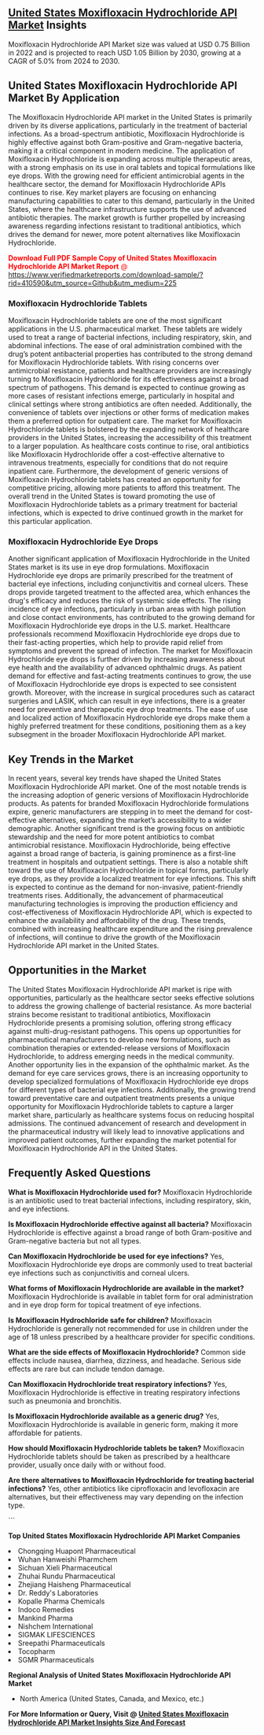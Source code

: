 <h2><a href="https://www.verifiedmarketreports.com/download-sample/?rid=410590&amp;utm_source=Github&amp;utm_medium=225" target="_blank">United States Moxifloxacin Hydrochloride API Market</a> Insights</h2><p>Moxifloxacin Hydrochloride API Market size was valued at USD 0.75 Billion in 2022 and is projected to reach USD 1.05 Billion by 2030, growing at a CAGR of 5.0% from 2024 to 2030.</p><p> <h2>United States Moxifloxacin Hydrochloride API Market By Application</h2> <p>The Moxifloxacin Hydrochloride API market in the United States is primarily driven by its diverse applications, particularly in the treatment of bacterial infections. As a broad-spectrum antibiotic, Moxifloxacin Hydrochloride is highly effective against both Gram-positive and Gram-negative bacteria, making it a critical component in modern medicine. The application of Moxifloxacin Hydrochloride is expanding across multiple therapeutic areas, with a strong emphasis on its use in oral tablets and topical formulations like eye drops. With the growing need for efficient antimicrobial agents in the healthcare sector, the demand for Moxifloxacin Hydrochloride APIs continues to rise. Key market players are focusing on enhancing manufacturing capabilities to cater to this demand, particularly in the United States, where the healthcare infrastructure supports the use of advanced antibiotic therapies. The market growth is further propelled by increasing awareness regarding infections resistant to traditional antibiotics, which drives the demand for newer, more potent alternatives like Moxifloxacin Hydrochloride. <p><span class=""><span style="color: #ff0000;"><strong>Download Full PDF Sample Copy of United States Moxifloxacin Hydrochloride API Market Report</strong> @ </span><a href="https://www.verifiedmarketreports.com/download-sample/?rid=410590&amp;utm_source=Github&amp;utm_medium=225" target="_blank">https://www.verifiedmarketreports.com/download-sample/?rid=410590&amp;utm_source=Github&amp;utm_medium=225</a></span></p></p> <h3>Moxifloxacin Hydrochloride Tablets</h3> <p>Moxifloxacin Hydrochloride tablets are one of the most significant applications in the U.S. pharmaceutical market. These tablets are widely used to treat a range of bacterial infections, including respiratory, skin, and abdominal infections. The ease of oral administration combined with the drug’s potent antibacterial properties has contributed to the strong demand for Moxifloxacin Hydrochloride tablets. With rising concerns over antimicrobial resistance, patients and healthcare providers are increasingly turning to Moxifloxacin Hydrochloride for its effectiveness against a broad spectrum of pathogens. This demand is expected to continue growing as more cases of resistant infections emerge, particularly in hospital and clinical settings where strong antibiotics are often needed. Additionally, the convenience of tablets over injections or other forms of medication makes them a preferred option for outpatient care. The market for Moxifloxacin Hydrochloride tablets is bolstered by the expanding network of healthcare providers in the United States, increasing the accessibility of this treatment to a larger population. As healthcare costs continue to rise, oral antibiotics like Moxifloxacin Hydrochloride offer a cost-effective alternative to intravenous treatments, especially for conditions that do not require inpatient care. Furthermore, the development of generic versions of Moxifloxacin Hydrochloride tablets has created an opportunity for competitive pricing, allowing more patients to afford this treatment. The overall trend in the United States is toward promoting the use of Moxifloxacin Hydrochloride tablets as a primary treatment for bacterial infections, which is expected to drive continued growth in the market for this particular application. <h3>Moxifloxacin Hydrochloride Eye Drops</h3> <p>Another significant application of Moxifloxacin Hydrochloride in the United States market is its use in eye drop formulations. Moxifloxacin Hydrochloride eye drops are primarily prescribed for the treatment of bacterial eye infections, including conjunctivitis and corneal ulcers. These drops provide targeted treatment to the affected area, which enhances the drug's efficacy and reduces the risk of systemic side effects. The rising incidence of eye infections, particularly in urban areas with high pollution and close contact environments, has contributed to the growing demand for Moxifloxacin Hydrochloride eye drops in the U.S. market. Healthcare professionals recommend Moxifloxacin Hydrochloride eye drops due to their fast-acting properties, which help to provide rapid relief from symptoms and prevent the spread of infection. The market for Moxifloxacin Hydrochloride eye drops is further driven by increasing awareness about eye health and the availability of advanced ophthalmic drugs. As patient demand for effective and fast-acting treatments continues to grow, the use of Moxifloxacin Hydrochloride eye drops is expected to see consistent growth. Moreover, with the increase in surgical procedures such as cataract surgeries and LASIK, which can result in eye infections, there is a greater need for preventive and therapeutic eye drop treatments. The ease of use and localized action of Moxifloxacin Hydrochloride eye drops make them a highly preferred treatment for these conditions, positioning them as a key subsegment in the broader Moxifloxacin Hydrochloride API market. <h2>Key Trends in the Market</h2> <p>In recent years, several key trends have shaped the United States Moxifloxacin Hydrochloride API market. One of the most notable trends is the increasing adoption of generic versions of Moxifloxacin Hydrochloride products. As patents for branded Moxifloxacin Hydrochloride formulations expire, generic manufacturers are stepping in to meet the demand for cost-effective alternatives, expanding the market’s accessibility to a wider demographic. Another significant trend is the growing focus on antibiotic stewardship and the need for more potent antibiotics to combat antimicrobial resistance. Moxifloxacin Hydrochloride, being effective against a broad range of bacteria, is gaining prominence as a first-line treatment in hospitals and outpatient settings. There is also a notable shift toward the use of Moxifloxacin Hydrochloride in topical forms, particularly eye drops, as they provide a localized treatment for eye infections. This shift is expected to continue as the demand for non-invasive, patient-friendly treatments rises. Additionally, the advancement of pharmaceutical manufacturing technologies is improving the production efficiency and cost-effectiveness of Moxifloxacin Hydrochloride API, which is expected to enhance the availability and affordability of the drug. These trends, combined with increasing healthcare expenditure and the rising prevalence of infections, will continue to drive the growth of the Moxifloxacin Hydrochloride API market in the United States. <h2>Opportunities in the Market</h2> <p>The United States Moxifloxacin Hydrochloride API market is ripe with opportunities, particularly as the healthcare sector seeks effective solutions to address the growing challenge of bacterial resistance. As more bacterial strains become resistant to traditional antibiotics, Moxifloxacin Hydrochloride presents a promising solution, offering strong efficacy against multi-drug-resistant pathogens. This opens up opportunities for pharmaceutical manufacturers to develop new formulations, such as combination therapies or extended-release versions of Moxifloxacin Hydrochloride, to address emerging needs in the medical community. Another opportunity lies in the expansion of the ophthalmic market. As the demand for eye care services grows, there is an increasing opportunity to develop specialized formulations of Moxifloxacin Hydrochloride eye drops for different types of bacterial eye infections. Additionally, the growing trend toward preventative care and outpatient treatments presents a unique opportunity for Moxifloxacin Hydrochloride tablets to capture a larger market share, particularly as healthcare systems focus on reducing hospital admissions. The continued advancement of research and development in the pharmaceutical industry will likely lead to innovative applications and improved patient outcomes, further expanding the market potential for Moxifloxacin Hydrochloride API in the United States. <h2>Frequently Asked Questions</h2> <p><strong>What is Moxifloxacin Hydrochloride used for?</strong> Moxifloxacin Hydrochloride is an antibiotic used to treat bacterial infections, including respiratory, skin, and eye infections.</p> <p><strong>Is Moxifloxacin Hydrochloride effective against all bacteria?</strong> Moxifloxacin Hydrochloride is effective against a broad range of both Gram-positive and Gram-negative bacteria but not all types.</p> <p><strong>Can Moxifloxacin Hydrochloride be used for eye infections?</strong> Yes, Moxifloxacin Hydrochloride eye drops are commonly used to treat bacterial eye infections such as conjunctivitis and corneal ulcers.</p> <p><strong>What forms of Moxifloxacin Hydrochloride are available in the market?</strong> Moxifloxacin Hydrochloride is available in tablet form for oral administration and in eye drop form for topical treatment of eye infections.</p> <p><strong>Is Moxifloxacin Hydrochloride safe for children?</strong> Moxifloxacin Hydrochloride is generally not recommended for use in children under the age of 18 unless prescribed by a healthcare provider for specific conditions.</p> <p><strong>What are the side effects of Moxifloxacin Hydrochloride?</strong> Common side effects include nausea, diarrhea, dizziness, and headache. Serious side effects are rare but can include tendon damage.</p> <p><strong>Can Moxifloxacin Hydrochloride treat respiratory infections?</strong> Yes, Moxifloxacin Hydrochloride is effective in treating respiratory infections such as pneumonia and bronchitis.</p> <p><strong>Is Moxifloxacin Hydrochloride available as a generic drug?</strong> Yes, Moxifloxacin Hydrochloride is available in generic form, making it more affordable for patients.</p> <p><strong>How should Moxifloxacin Hydrochloride tablets be taken?</strong> Moxifloxacin Hydrochloride tablets should be taken as prescribed by a healthcare provider, usually once daily with or without food.</p> <p><strong>Are there alternatives to Moxifloxacin Hydrochloride for treating bacterial infections?</strong> Yes, other antibiotics like ciprofloxacin and levofloxacin are alternatives, but their effectiveness may vary depending on the infection type.</p> ```</p><p><strong>Top United States Moxifloxacin Hydrochloride API Market Companies</strong></p><div data-test-id=""><p><li>Chongqing Huapont Pharmaceutical</li><li> Wuhan Hanweishi Pharmchem</li><li> Sichuan Xieli Pharmaceutical</li><li> Zhuhai Rundu Pharmaceutical</li><li> Zhejiang Haisheng Pharmaceutical</li><li> Dr. Reddy's Laboratories</li><li> Kopalle Pharma Chemicals</li><li> Indoco Remedies</li><li> Mankind Pharma</li><li> Nishchem International</li><li> SIGMAK LIFESCIENCES</li><li> Sreepathi Pharmaceuticals</li><li> Tocopharm</li><li> SGMR Pharmaceuticals</li></p><div><strong>Regional Analysis of&nbsp;United States Moxifloxacin Hydrochloride API Market</strong></div><ul><li dir="ltr"><p dir="ltr">North America&nbsp;(United States, Canada, and Mexico, etc.)</p></li></ul><p><strong>For More Information or Query, Visit @&nbsp;</strong><strong><a href="https://www.verifiedmarketreports.com/product/moxifloxacin-hydrochloride-api-market/?utm_source=Github&amp;utm_medium=225" target="_blank">United States Moxifloxacin Hydrochloride API Market Insights Size And Forecast</a></strong></p></div>
